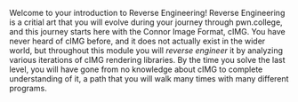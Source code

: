 Welcome to your introduction to Reverse Engineering!
Reverse Engineering is a critial art that you will evolve during your journey through pwn.college, and this journey starts here with the Connor Image Format, cIMG.
You have never heard of cIMG before, and it does not actually exist in the wider world, but throughout this module you will _reverse engineer_ it by analyzing various iterations of cIMG rendering libraries.
By the time you solve the last level, you will have gone from no knowledge about cIMG to complete understanding of it, a path that you will walk many times with many different programs.
